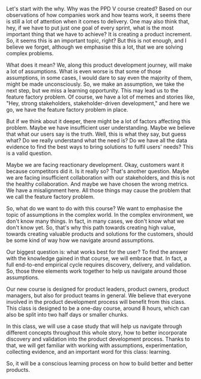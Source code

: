 Let's start with the why. Why was the PPD V course created? Based on our observations of how companies work and how teams work, it seems there is still a lot of attention when it comes to delivery. One may also think that, hey, if we have to put just one goal of every sprint, what is the most important thing that we have to achieve? It is creating a product increment. So, it seems this is an important topic, right? But this is not enough, and I believe we forget, although we emphasise this a lot, that we are solving complex problems. 

What does it mean? We, along this product development journey, will make a lot of assumptions. What is even worse is that some of those assumptions, in some cases, I would dare to say even the majority of them, might be made unconsciously. So, we make an assumption, we take the next step, but we miss a learning opportunity. This may lead us to the feature factory problem. Of course, we have a lot of memes and stories like, "Hey, strong stakeholders, stakeholder-driven development," and here we go, we have the feature factory problem in place. 

But if we think about it deeper, there might be a lot of factors affecting this problem. Maybe we have insufficient user understanding. Maybe we believe that what our users say is the truth. Well, this is what they say, but guess what? Do we really understand what the need is? Do we have all the data evidence to find the best ways to bring solutions to fulfil users' needs? This is a valid question. 

Maybe we are facing reactionary development. Okay, customers want it because competitors did it. Is it really so? That's another question. Maybe we are facing insufficient collaboration with our stakeholders, and this is not the healthy collaboration. And maybe we have chosen the wrong metrics. We have a misalignment here. All those things may cause the problem that we call the feature factory problem. 

So, what do we want to do with this course? We want to emphasise the topic of assumptions in the complex world. In the complex environment, we don't know many things. In fact, in many cases, we don't know what we don't know yet. So, that's why this path towards creating high value, towards creating valuable products and solutions for the customers, should be some kind of way how we navigate around assumptions. 

Our biggest question is: what works best for the user? To find the answer with the knowledge gained in that course, we will embrace that. In fact, a full end-to-end empirical cycle requires discovery, delivery, and validation. So, those three elements work together to help us navigate around those assumptions. 

Our new course is designed for product leaders, product owners, product managers, but also for product teams in general. We believe that everyone involved in the product development process will benefit from this class. This class is designed to be a one-day course, around 8 hours, which can also be split into two half days or smaller chunks. 

In this class, we will use a case study that will help us navigate through different concepts throughout this whole story, how to better incorporate discovery and validation into the product development process. Thanks to that, we will get familiar with working with assumptions, experimentation, collecting evidence, and an important word for this class: learning. 

So, it will be a conscious learning process on how to build better and better products.